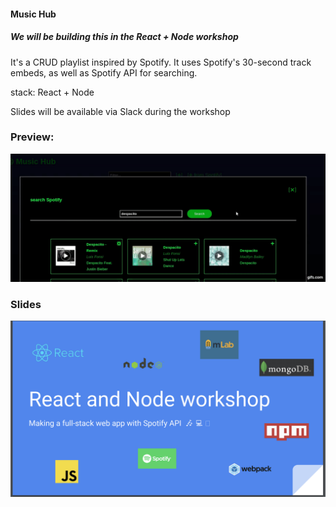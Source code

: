 #### Music Hub
##### We will be building this in the React + Node workshop

It's a CRUD playlist inspired by Spotify. It uses Spotify's 30-second track embeds,
as well as Spotify API for searching.

stack: React + Node


Slides will be available via Slack during the workshop


### Preview:

![Music Hub preview](./screens/preview.gif)



### Slides

[<img src="./react_node_workshop_slides.png">](https://github.com/lenmorld/rnw/blob/master/react_node_workshop_slides.pdf)

